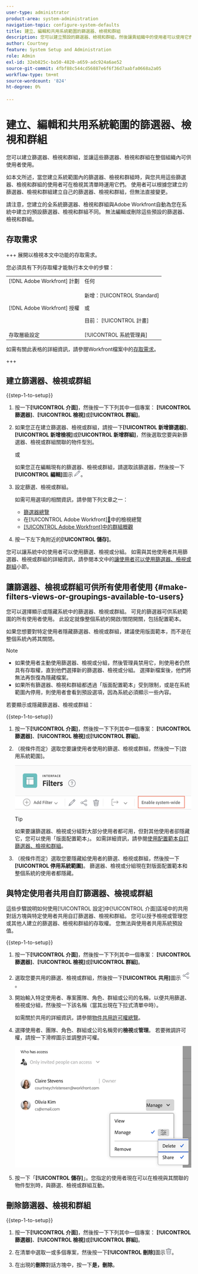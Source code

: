 ```yaml
---
user-type: administrator
product-area: system-administration
navigation-topic: configure-system-defaults
title: 建立、編輯和共用系統範圍的篩選器、檢視和群組
description: 您可以建立預設的篩選器、檢視和群組，然後讓貴組織中的使用者可以使用它們。
author: Courtney
feature: System Setup and Administration
role: Admin
exl-id: 32eb825c-ba50-4820-a659-adc924a6ae52
source-git-commit: 4fbf88c544cd56887e6f6f36d7aabfa0668a2a05
workflow-type: tm+mt
source-wordcount: '824'
ht-degree: 0%

---
```


# 建立、編輯和共用系統範圍的篩選器、檢視和群組

<!-- Audited: 5/2025 -->

<!--
<p data-mc-conditions="QuicksilverOrClassic.Draft mode">***DON'T DELETE, DRAFT OR HIDE THIS ARTICLE. IT IS LINKED TO THE PRODUCT, THROUGH THE CONTEXT SENSITIVE HELP LINKS. **</p>
-->

您可以建立篩選器、檢視和群組，並讓這些篩選器、檢視和群組在整個組織內可供使用者使用。

如本文所述，當您建立系統範圍內的篩選器、檢視和群組時，與您共用這些篩選器、檢視和群組的使用者可在檢視其清單時運用它們。 使用者可以根據您建立的篩選器、檢視和群組建立自己的篩選器、檢視和群組，但無法直接變更。

請注意，您建立的全系統篩選器、檢視和群組與Adobe Workfront自動為您在系統中建立的預設篩選器、檢視和群組不同。 無法編輯或刪除這些預設的篩選器、檢視和群組。

## 存取需求

+++ 展開以檢視本文中功能的存取需求。

您必須具有下列存取權才能執行本文中的步驟：

<table style="table-layout:auto"> 
 <col> 
 <col> 
 <tbody> 
  <tr> 
   <td role="rowheader">[!DNL Adobe Workfront] 計劃</td> 
   <td>任何</td> 
  </tr> 
  <tr> 
   <td role="rowheader">[!DNL Adobe Workfront] 授權</td> 
   <td><p>新增：[!UICONTROL Standard]</p>
   或
   <p>目前： [!UICONTROL 計畫]</p>
   </td> 
  </tr>
  <tr> 
  <tr> 
   <td role="rowheader">存取層級設定</td> 
   <td>[!UICONTROL 系統管理員]</td>
  </tr> 
 </tbody> 
</table>

如需有關此表格的詳細資訊，請參閱Workfront檔案中的[存取需求](/help/quicksilver/administration-and-setup/add-users/access-levels-and-object-permissions/access-level-requirements-in-documentation.md)。

+++

## 建立篩選器、檢視或群組

{{step-1-to-setup}}


1. 按一下&#x200B;**[!UICONTROL 介面]**，然後按一下下列其中一個專案： **[!UICONTROL 篩選器]**、**[!UICONTROL 檢視]**&#x200B;或&#x200B;**[!UICONTROL 群組]**。

1. 如果您正在建立篩選器、檢視或群組，請按一下&#x200B;**[!UICONTROL 新增篩選器]**、**[!UICONTROL 新增檢視]**&#x200B;或&#x200B;**[!UICONTROL 新增群組]**，然後選取您要與新篩選器、檢視或群組關聯的物件型別。

   或

   如果您正在編輯現有的篩選器、檢視或群組，請選取該篩選器，然後按一下&#x200B;**[!UICONTROL 編輯]**&#x200B;圖示![編輯圖示](assets/edit-icon.png)。

1. 設定篩選、檢視或群組。

   如需可用選項的相關資訊，請參閱下列文章之一：

   * [篩選器總覽](../../../reports-and-dashboards/reports/reporting-elements/filters-overview.md)
   * 在[!UICONTROL Adobe Workfront][&#128279;](../../../reports-and-dashboards/reports/reporting-elements/views-overview.md)中的檢視總覽
   * [[!UICONTROL Adobe Workfront]中的群組概觀](../../../reports-and-dashboards/reports/reporting-elements/groupings-overview.md)

1. 按一下左下角附近的&#x200B;**[!UICONTROL 儲存]**。

您可以讓系統中的使用者可以使用篩選、檢視或分組。 如需與其他使用者共用篩選器、檢視或群組的詳細資訊，請參閱本文中的[讓使用者可以使用篩選器、檢視或群組](#make-filters-views-or-groupings-available-to-users)小節。


## 讓篩選器、檢視或群組可供所有使用者使用 {#make-filters-views-or-groupings-available-to-users}

您可以選擇顯示或隱藏系統中的篩選器、檢視或群組。 可見的篩選器可供系統範圍的所有使用者使用。 此設定就像整個系統的開啟/關閉開關，包括配置範本。

如果您想要對特定使用者隱藏篩選器、檢視或群組，建議使用版面範本，而不是在整個系統內將其關閉。

>[!NOTE]
>
>* 如果使用者主動使用篩選器、檢視或分組，然後管理員禁用它，則使用者仍然具有存取權，直到他們選擇新的篩選器、檢視或分組。 選擇新檔案後，他們將無法再恢復為隱藏檔案。
>* 如果所有篩選器、檢視和群組都透過「版面配置範本」受到限制，或是在系統範圍內停用，則使用者會看到預設選項，因為系統必須顯示一些內容。

若要顯示或隱藏篩選器、檢視或群組：

{{step-1-to-setup}}

1. 按一下&#x200B;**[!UICONTROL 介面]**，然後按一下下列其中一個專案： **[!UICONTROL 篩選器]**、**[!UICONTROL 檢視]**&#x200B;或&#x200B;**[!UICONTROL 群組]**。

1. （視條件而定）選取您要讓使用者使用的篩選、檢視或群組，然後按一下[啟用系統範圍] **&#x200B;**。

   ![](assets/enable-system-wide-fvg.png)

   >[!TIP]
   >
   >如果要讓篩選器、檢視或分組對大部分使用者都可用，但對其他使用者卻隱藏它，您可以使用「版面配置範本」。 如需詳細資訊，請參閱[使用配置範本自訂篩選器、檢視和群組](/help/quicksilver/administration-and-setup/customize-workfront/use-layout-templates/customize-fvg-list-controls-layout-template.md)。

1. （視條件而定）選取您要隱藏給使用者的篩選、檢視或群組，然後按一下&#x200B;**[!UICONTROL 停用系統範圍]**。 篩選器、檢視或分組現在對版面配置範本和整個系統的使用者都隱藏。


## 與特定使用者共用自訂篩選器、檢視或群組

這些步驟說明如何使用[!UICONTROL 設定]中[!UICONTROL 介面]區域中的共用對話方塊與特定使用者共用自訂篩選器、檢視和群組。 您可以授予檢視或管理您或其他人建立的篩選器、檢視和群組的存取權。 您無法與使用者共用系統預設值。


{{step-1-to-setup}}

1. 按一下&#x200B;**[!UICONTROL 介面]**，然後按一下下列其中一個專案： **[!UICONTROL 篩選器]**、**[!UICONTROL 檢視]**&#x200B;或&#x200B;**[!UICONTROL 群組]**。

1. 選取您要共用的篩選、檢視或群組，然後按一下&#x200B;**[!UICONTROL 共用]**&#x200B;圖示![共用圖示](assets/share-icon.png)。
1. 開始輸入特定使用者、專案團隊、角色、群組或公司的名稱，以便共用篩選、檢視或分組，然後按一下該名稱（當其出現在下拉式清單中時）。

   如需關於共用的詳細資訊，請參閱[物件共用許可權總覽](../../../workfront-basics/grant-and-request-access-to-objects/sharing-permissions-on-objects-overview.md)。

1. 選擇使用者、團隊、角色、群組或公司名稱旁的&#x200B;**檢視**&#x200B;或&#x200B;**管理**。 若要微調許可權，請按一下滑桿圖示並調整許可權。

   ![微調許可權](assets/fine-tune-permissions.png)

1. 按一下「**[!UICONTROL 儲存]**」。您指定的使用者現在可以在檢視與其關聯的物件型別時，與篩選、檢視或群組互動。


## 刪除篩選器、檢視和群組

{{step-1-to-setup}}

1. 按一下&#x200B;**[!UICONTROL 介面]**，然後按一下下列其中一個專案： **[!UICONTROL 篩選器]**、**[!UICONTROL 檢視]**&#x200B;或&#x200B;**[!UICONTROL 群組]**。

1. 在清單中選取一或多個專案，然後按一下&#x200B;**[!UICONTROL 刪除]**&#x200B;圖示![刪除圖示](assets/delete.png)。

1. 在出現的&#x200B;**刪除**&#x200B;對話方塊中，按一下&#x200B;**是，刪除**。
